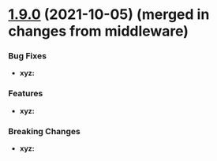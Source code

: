 # [1.9.0](https://github.com/riesgos/dlr-riesgos-frontend/tree/v1.9) (2021-10-05) (merged in changes from middleware)


### Bug Fixes
* **xyz:**

### Features
* **xyz:**

### Breaking Changes
* **xyz:**
